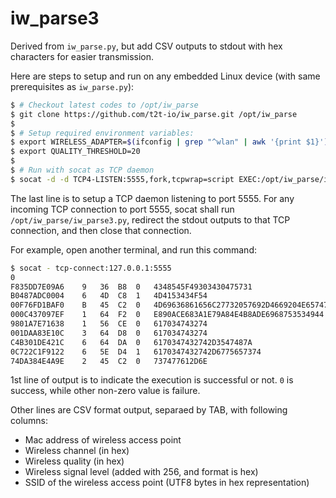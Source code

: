 iw_parse3
=========

Derived from `iw_parse.py`, but add CSV outputs to stdout with hex characters for easier transmission.

Here are steps to setup and run on any embedded Linux device (with same prerequisites as `iw_parse.py`):

```bash
$ # Checkout latest codes to /opt/iw_parse
$ git clone https://github.com/t2t-io/iw_parse.git /opt/iw_parse
$ 
$ # Setup required environment variables:
$ export WIRELESS_ADAPTER=$(ifconfig | grep "^wlan" | awk '{print $1}')
$ export QUALITY_THRESHOLD=20
$ 
$ # Run with socat as TCP daemon
$ socat -d -d TCP4-LISTEN:5555,fork,tcpwrap=script EXEC:/opt/iw_parse/iw_parse3.py,pty
```

The last line is to setup a TCP daemon listening to port 5555. For any incoming TCP connection to port 5555, socat shall run `/opt/iw_parse/iw_parse3.py`, redirect the stdout outputs to that TCP connection, and then close that connection.

For example, open another terminal, and run this command:

```bash
$ socat - tcp-connect:127.0.0.1:5555
0
F835DD7E09A6	9	36	B8	0	4348545F49303430475731
B0487ADC0004	6	4D	C8	1	4D4153434F54
00F76FD1BAF0	B	45	C2	0	4D69636861656C27732057692D4669204E6574776F726B
000C437097EF	1	64	F2	0	E890ACE683A1E79A84E4B8ADE6968753534944
9801A7E71638	1	56	CE	0	617034743274
001DAA83E10C	3	64	D8	0	617034743274
C4B301DE421C	6	64	DA	0	6170347432742D3547487A
0C722C1F9122	6	5E	D4	1	6170347432742D6775657374
74DA384E4A9E	2	45	C2	0	737477612D6E
```

1st line of output is to indicate the execution is successful or not. `0` is success, while other non-zero value is failure.

Other lines are CSV format output, separaed by TAB, with following columns:

- Mac address of wireless access point
- Wireless channel (in hex)
- Wireless quality (in hex)
- Wireless signal level (added with 256, and format is hex)
- SSID of the wireless access point (UTF8 bytes in hex representation)